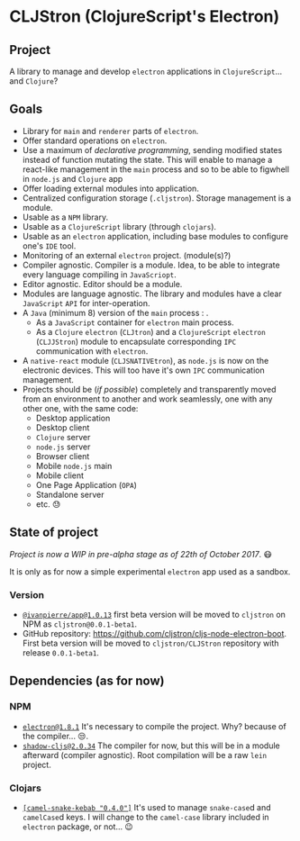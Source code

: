 # CLJStron (ClojureScript's Electron)
## Project
A library to manage and develop `electron` applications in `ClojureScript`... and `Clojure`?

## Goals
  * Library for `main` and `renderer` parts of `electron`.
  * Offer standard operations on `electron`.
  * Use a maximum of _declarative programming_, sending modified states instead of function mutating the state. This will enable to manage a react-like management in the `main` process and so to be able to figwhell in `node.js` and `Clojure` app
  * Offer loading external modules into application.
  * Centralized configuration storage (`.cljstron`). Storage management is a module.
  * Usable as a `NPM` library.
  * Usable as a `ClojureScript` library (through `clojars`).
  * Usable as an `electron` application, including base modules to configure one's `IDE` tool.
  * Monitoring of an external `electron` project. (module(s)?)
  * Compiler agnostic. Compiler is a module. Idea, to be able to integrate every language compiling in `JavaScriopt`.
  * Editor agnostic. Editor should be a module.
  * Modules are language agnostic. The library and modules have a clear `JavaScript` `API` for inter-operation.
  * A `Java` (minimum 8) version of the `main` process : .
    * As a `JavaScript` container for `electron` main process.
    * As a `Clojure` `electron` (`CLJtron`) and a `ClojureScript` `electron` (`CLJJStron`) module to encapsulate corresponding `IPC` communication with `electron`.
  * A `native-react` module (`CLJSNATIVEtron`), as `node.js` is now on the electronic devices. This will too have it's own `IPC` communication management.
  * Projects should be (_if possible_) completely and transparently moved from an environment to another and work seamlessly, one with any other one, with the same code: 
    * Desktop application 
    * Desktop client 
    * `Clojure` server 
    * `node.js` server
    * Browser client
    * Mobile `node.js` main
    * Mobile client
    * One Page Application (`OPA`)
    * Standalone server 
    * etc. :sweat:

## State of project
*_Project is now a WIP in pre-alpha stage as of 22th of October 2017_*. :mask:

It is only as for now a simple experimental `electron` app used as a sandbox.

### Version
  * [`@ivanpierre/app@1.0.13`](https://www.npmjs.com/package/@ivanpierre/app) first beta version will be moved to `cljstron` on NPM as `cljstron@0.0.1-beta1`.
  * GitHub repository: https://github.com/cljstron/cljs-node-electron-boot. First beta version will be moved to `cljstron/CLJStron` repository with release `0.0.1-beta1`.

## Dependencies (as for now)
### NPM
  * [`electron@1.8.1`](https://github.com/electron/electron) It's necessary to compile the project. Why? because of the compiler... :unamused:.
  * [`shadow-cljs@2.0.34`](https://github.com/thheller/shadow-cljs) The compiler for now, but this will be in a module afterward (compiler agnostic). Root compilation will be a raw `lein` project.

### Clojars
  * [`[camel-snake-kebab "0.4.0"]`](https://github.com/qerub/camel-snake-kebab) It's used to manage `snake-case`d and `camelCase`d keys. I will change to the `camel-case` library included in `electron` package, or not... :wink:
